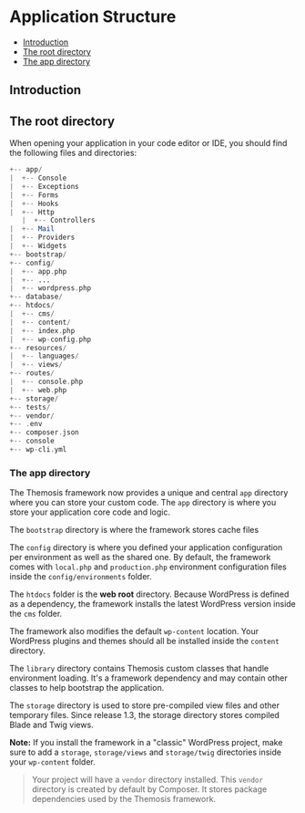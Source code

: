 Application Structure
=====================

- [Introduction](#introduction)
- [The root directory](#the-root-directory)
- [The app directory](#the-app-directory)

Introduction
------------



The root directory
------------------



When opening your application in your code editor or IDE, you should find the following files and directories:

```php
+-- app/
|  +-- Console
|  +-- Exceptions
|  +-- Forms
|  +-- Hooks
|  +-- Http
   |  +-- Controllers
|  +-- Mail
|  +-- Providers
|  +-- Widgets
+-- bootstrap/
+-- config/
|  +-- app.php
|  +-- ...
|  +-- wordpress.php
+-- database/
+-- htdocs/
|  +-- cms/
|  +-- content/
|  +-- index.php
|  +-- wp-config.php
+-- resources/
|  +-- languages/
|  +-- views/
+-- routes/
|  +-- console.php
|  +-- web.php
+-- storage/
+-- tests/
+-- vendor/
+-- .env
+-- composer.json
+-- console
+-- wp-cli.yml
```

### The app directory

The Themosis framework now provides a unique and central `app` directory where you can store your custom code. 
The `app` directory is where you store your application core code and logic.

The `bootstrap` directory is where the framework stores cache files

The `config` directory is where you defined your application configuration per environment as well as the shared one. By default, the framework comes with `local.php` and `production.php` environment configuration files inside the `config/environments` folder.

The `htdocs` folder is the **web root** directory. Because WordPress is defined as a dependency, the framework installs the latest WordPress version inside the `cms` folder.

The framework also modifies the default `wp-content` location. Your WordPress plugins and themes should all be installed inside the `content` directory.

The `library` directory contains Themosis custom classes that handle environment loading. It's a framework dependency and may contain other classes to help bootstrap the application.

The `storage` directory is used to store pre-compiled view files and other temporary files. Since release 1.3, the storage directory stores compiled Blade and Twig views.

**Note:** If you install the framework in a "classic" WordPress project, make sure to add a `storage`, `storage/views` and `storage/twig` directories inside your `wp-content` folder.

> Your project will have a `vendor` directory installed. This `vendor` directory is created by default by Composer. It stores package dependencies used by the Themosis framework.